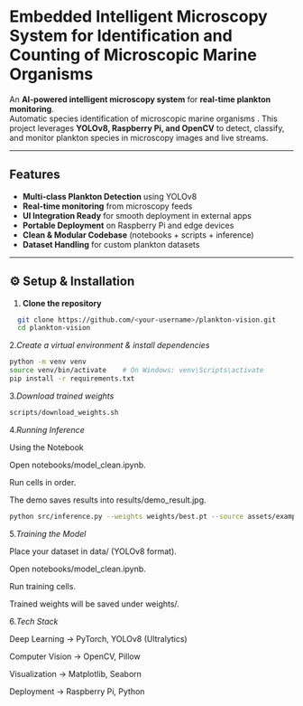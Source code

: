 # Embedded Intelligent Microscopy System for Identification and Counting of Microscopic Marine Organisms

An **AI-powered intelligent microscopy system** for **real-time plankton monitoring**.  
Automatic species identification of microscopic marine organisms . This project leverages **YOLOv8, Raspberry Pi, and OpenCV** to detect, classify, and monitor plankton species in microscopy images and live streams.

---

##  Features
-  **Multi-class Plankton Detection** using YOLOv8  
-  **Real-time monitoring** from microscopy feeds  
-  **UI Integration Ready** for smooth deployment in external apps  
-  **Portable Deployment** on Raspberry Pi and edge devices  
-  **Clean & Modular Codebase** (notebooks + scripts + inference)  
-  **Dataset Handling** for custom plankton datasets  

---


## ⚙️ Setup & Installation

1. **Clone the repository**
 ```bash
   git clone https://github.com/<your-username>/plankton-vision.git
   cd plankton-vision
```
2.*Create a virtual environment & install dependencies*
   ```bash
   python -m venv venv
   source venv/bin/activate    # On Windows: venv\Scripts\activate
   pip install -r requirements.txt
 ```
3.*Download trained weights*
   ```bash
   scripts/download_weights.sh
```
4.*Running Inference*

Using the Notebook

Open notebooks/model_clean.ipynb.

Run cells in order.

The demo saves results into results/demo_result.jpg.
  ```bash
python src/inference.py --weights weights/best.pt --source assets/example.jpg
```
5.*Training the Model*

Place your dataset in data/ (YOLOv8 format).

Open notebooks/model_clean.ipynb.

Run training cells.

Trained weights will be saved under weights/.

6.*Tech Stack*

Deep Learning → PyTorch, YOLOv8 (Ultralytics)

Computer Vision → OpenCV, Pillow

Visualization → Matplotlib, Seaborn

Deployment → Raspberry Pi, Python


